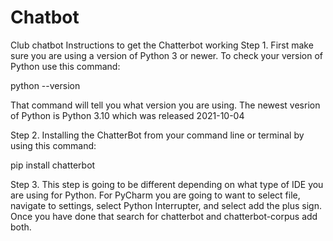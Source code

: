 # Chatbot
Club chatbot
Instructions to get the Chatterbot working
Step 1. First make sure you are using a version of Python 3 or newer. To check your version of Python use this command:

python --version

That command will tell you what version you are using. The newest vesrion of Python is Python 3.10 which was released  2021-10-04

Step 2. Installing the ChatterBot from your command line or terminal by using this command:

pip install chatterbot 

Step 3. This step is going to be different depending on what type of IDE you are using for Python. For PyCharm you are going to want to select file, navigate to settings, select Python Interrupter, and select add the plus sign. Once you have done that search for chatterbot and chatterbot-corpus add both.
